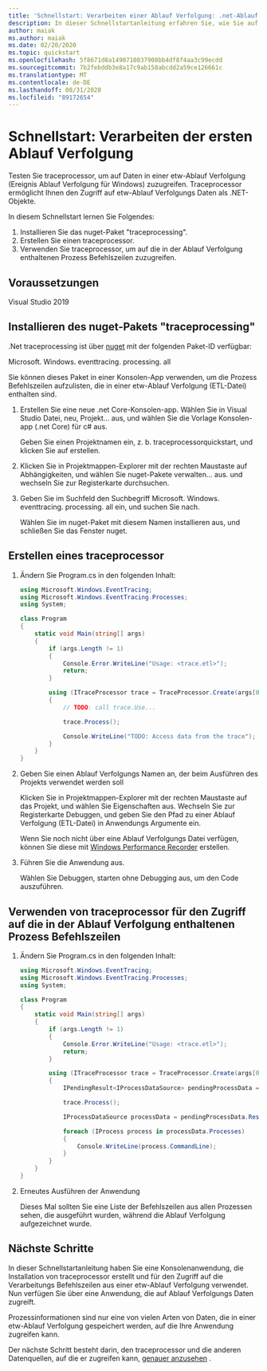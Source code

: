 ```yaml
---
title: 'Schnellstart: Verarbeiten einer Ablauf Verfolgung: .net-Ablauf Verfolgungs Verarbeitung'
description: In dieser Schnellstartanleitung erfahren Sie, wie Sie auf Daten in einer etw-Ablauf Verfolgung zugreifen.
author: maiak
ms.author: maiak
ms.date: 02/20/2020
ms.topic: quickstart
ms.openlocfilehash: 5f8671d8a1490710837908bb4df8f4aa3c99ecdd
ms.sourcegitcommit: 7b2febddb3e8a17c9ab158abcdd2a59ce126661c
ms.translationtype: MT
ms.contentlocale: de-DE
ms.lasthandoff: 08/31/2020
ms.locfileid: "89172654"
---
```

# <a name="quickstart-process-your-first-trace"></a>Schnellstart: Verarbeiten der ersten Ablauf Verfolgung

Testen Sie traceprocessor, um auf Daten in einer etw-Ablauf Verfolgung (Ereignis Ablauf Verfolgung für Windows) zuzugreifen. Traceprocessor ermöglicht Ihnen den Zugriff auf etw-Ablauf Verfolgungs Daten als .NET-Objekte.

In diesem Schnellstart lernen Sie Folgendes:

1. Installieren Sie das nuget-Paket "traceprocessing".
2. Erstellen Sie einen traceprocessor.
3. Verwenden Sie traceprocessor, um auf die in der Ablauf Verfolgung enthaltenen Prozess Befehlszeilen zuzugreifen.

## <a name="prerequisites"></a>Voraussetzungen

Visual Studio 2019

## <a name="install-the-traceprocessing-nuget-package"></a>Installieren des nuget-Pakets "traceprocessing"

.Net traceprocessing ist über [nuget](https://www.nuget.org/packages/Microsoft.Windows.EventTracing.Processing.All) mit der folgenden Paket-ID verfügbar:

Microsoft. Windows. eventtracing. processing. all

Sie können dieses Paket in einer Konsolen-App verwenden, um die Prozess Befehlszeilen aufzulisten, die in einer etw-Ablauf Verfolgung (ETL-Datei) enthalten sind.

1. Erstellen Sie eine neue .net Core-Konsolen-app. Wählen Sie in Visual Studio Datei, neu, Projekt... aus, und wählen Sie die Vorlage Konsolen-app (.net Core) für c# aus.

    Geben Sie einen Projektnamen ein, z. b. traceprocessorquickstart, und klicken Sie auf erstellen.

2. Klicken Sie in Projektmappen-Explorer mit der rechten Maustaste auf Abhängigkeiten, und wählen Sie nuget-Pakete verwalten... aus. und wechseln Sie zur Registerkarte durchsuchen.

3. Geben Sie im Suchfeld den Suchbegriff Microsoft. Windows. eventtracing. processing. all ein, und suchen Sie nach.

    Wählen Sie im nuget-Paket mit diesem Namen installieren aus, und schließen Sie das Fenster nuget.

## <a name="create-a-traceprocessor"></a>Erstellen eines traceprocessor

1. Ändern Sie Program.cs in den folgenden Inhalt:

    ```csharp
    using Microsoft.Windows.EventTracing;
    using Microsoft.Windows.EventTracing.Processes;
    using System;

    class Program
    {
        static void Main(string[] args)
        {
            if (args.Length != 1)
            {
                Console.Error.WriteLine("Usage: <trace.etl>");
                return;
            }

            using (ITraceProcessor trace = TraceProcessor.Create(args[0]))
            {
                // TODO: call trace.Use...

                trace.Process();

                Console.WriteLine("TODO: Access data from the trace");
            }
        }
    }
    ```

2. Geben Sie einen Ablauf Verfolgungs Namen an, der beim Ausführen des Projekts verwendet werden soll

    Klicken Sie in Projektmappen-Explorer mit der rechten Maustaste auf das Projekt, und wählen Sie Eigenschaften aus. Wechseln Sie zur Registerkarte Debuggen, und geben Sie den Pfad zu einer Ablauf Verfolgung (ETL-Datei) in Anwendungs Argumente ein.

    Wenn Sie noch nicht über eine Ablauf Verfolgungs Datei verfügen, können Sie diese mit [Windows Performance Recorder](/windows-hardware/test/wpt/start-a-recording) erstellen.

3. Führen Sie die Anwendung aus.

    Wählen Sie Debuggen, starten ohne Debugging aus, um den Code auszuführen.

## <a name="use-traceprocessor-to-access-process-command-lines-contained-in-the-trace"></a>Verwenden von traceprocessor für den Zugriff auf die in der Ablauf Verfolgung enthaltenen Prozess Befehlszeilen

1. Ändern Sie Program.cs in den folgenden Inhalt:

    ```csharp
    using Microsoft.Windows.EventTracing;
    using Microsoft.Windows.EventTracing.Processes;
    using System;

    class Program
    {
        static void Main(string[] args)
        {
            if (args.Length != 1)
            {
                Console.Error.WriteLine("Usage: <trace.etl>");
                return;
            }

            using (ITraceProcessor trace = TraceProcessor.Create(args[0]))
            {
                IPendingResult<IProcessDataSource> pendingProcessData = trace.UseProcesses();

                trace.Process();

                IProcessDataSource processData = pendingProcessData.Result;

                foreach (IProcess process in processData.Processes)
                {
                    Console.WriteLine(process.CommandLine);
                }
            }
        }
    }
    ```

2. Erneutes Ausführen der Anwendung

    Dieses Mal sollten Sie eine Liste der Befehlszeilen aus allen Prozessen sehen, die ausgeführt wurden, während die Ablauf Verfolgung aufgezeichnet wurde.

## <a name="next-steps"></a>Nächste Schritte

In dieser Schnellstartanleitung haben Sie eine Konsolenanwendung, die Installation von traceprocessor erstellt und für den Zugriff auf die Verarbeitungs Befehlszeilen aus einer etw-Ablauf Verfolgung verwendet. Nun verfügen Sie über eine Anwendung, die auf Ablauf Verfolgungs Daten zugreift.

Prozessinformationen sind nur eine von vielen Arten von Daten, die in einer etw-Ablauf Verfolgung gespeichert werden, auf die Ihre Anwendung zugreifen kann.

Der nächste Schritt besteht darin, den traceprocessor und die anderen Datenquellen, auf die er zugreifen kann, [genauer anzusehen](tutorial.md) .